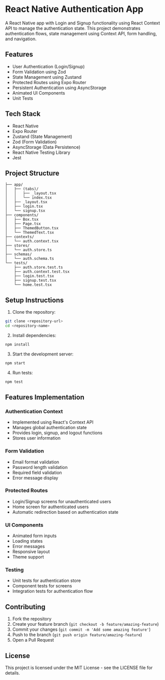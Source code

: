 # React Native Authentication App

A React Native app with Login and Signup functionality using React Context API to manage the authentication state. This project demonstrates authentication flows, state management using Context API, form handling, and navigation.

## Features

- User Authentication (Login/Signup)
- Form Validation using Zod
- State Management using Zustand
- Protected Routes using Expo Router
- Persistent Authentication using AsyncStorage
- Animated UI Components
- Unit Tests

## Tech Stack

- React Native
- Expo Router
- Zustand (State Management)
- Zod (Form Validation)
- AsyncStorage (Data Persistence)
- React Native Testing Library
- Jest

## Project Structure

```
├── app/
│   ├── (tabs)/
│   │   ├── _layout.tsx
│   │   └── index.tsx
│   ├── _layout.tsx
│   ├── login.tsx
│   └── signup.tsx
├── components/
│   ├── Box.tsx
│   ├── Page.tsx
│   ├── ThemedButton.tsx
│   └── ThemedText.tsx
├── contexts/
│   └── auth.context.tsx
├── stores/
│   └── auth.store.ts
├── schemas/
│   └── auth.schema.ts
└── tests/
    ├── auth.store.test.ts
    ├── auth.context.test.tsx
    ├── login.test.tsx
    ├── signup.test.tsx
    └── home.test.tsx
```

## Setup Instructions

1. Clone the repository:
```bash
git clone <repository-url>
cd <repository-name>
```

2. Install dependencies:
```bash
npm install
```

3. Start the development server:
```bash
npm start
```

4. Run tests:
```bash
npm test
```

## Features Implementation

### Authentication Context
- Implemented using React's Context API
- Manages global authentication state
- Provides login, signup, and logout functions
- Stores user information

### Form Validation
- Email format validation
- Password length validation
- Required field validation
- Error message display

### Protected Routes
- Login/Signup screens for unauthenticated users
- Home screen for authenticated users
- Automatic redirection based on authentication state

### UI Components
- Animated form inputs
- Loading states
- Error messages
- Responsive layout
- Theme support

### Testing
- Unit tests for authentication store
- Component tests for screens
- Integration tests for authentication flow

## Contributing

1. Fork the repository
2. Create your feature branch (`git checkout -b feature/amazing-feature`)
3. Commit your changes (`git commit -m 'Add some amazing feature'`)
4. Push to the branch (`git push origin feature/amazing-feature`)
5. Open a Pull Request

## License

This project is licensed under the MIT License - see the LICENSE file for details.
